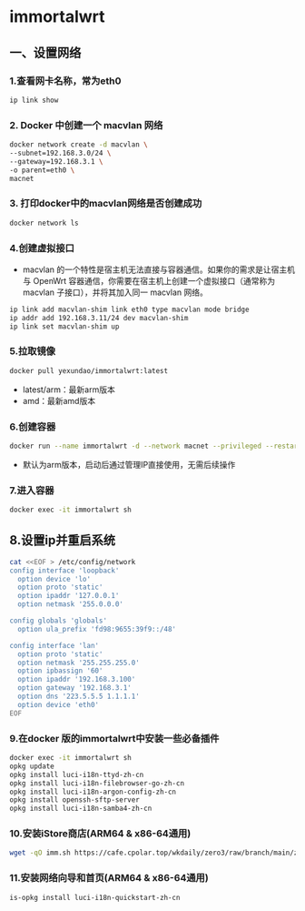 # immortalwrt
## 一、设置网络
### 1.查看网卡名称，常为eth0
  ```bash
  ip link show
  ```
### 2. Docker 中创建一个 macvlan 网络
  ```bash
  docker network create -d macvlan \
  --subnet=192.168.3.0/24 \
  --gateway=192.168.3.1 \
  -o parent=eth0 \
  macnet
  ```
### 3. 打印docker中的macvlan网络是否创建成功
  ```bash
  docker network ls
  ```
### 4.创建虚拟接口
  - macvlan 的一个特性是宿主机无法直接与容器通信。如果你的需求是让宿主机与 OpenWrt 容器通信，你需要在宿主机上创建一个虚拟接口（通常称为 macvlan 子接口），并将其加入同一 macvlan 网络。
  ```bash
  ip link add macvlan-shim link eth0 type macvlan mode bridge
  ip addr add 192.168.3.11/24 dev macvlan-shim
  ip link set macvlan-shim up
  ```
### 5.拉取镜像
  ```bash
  docker pull yexundao/immortalwrt:latest
  ```
  - latest/arm：最新arm版本
  - amd：最新amd版本
### 6.创建容器
  ```bash
  docker run --name immortalwrt -d --network macnet --privileged --restart=always yexundao/immortalwrt:latest /sbin/init
  ```
  - 默认为arm版本，启动后通过管理IP直接使用，无需后续操作
### 7.进入容器
  ```bash
  docker exec -it immortalwrt sh
  ```
## 8.设置ip并重启系统
  ```bash
  cat <<EOF > /etc/config/network
  config interface 'loopback'
    option device 'lo'
    option proto 'static'
    option ipaddr '127.0.0.1'
    option netmask '255.0.0.0'
  
  config globals 'globals'
    option ula_prefix 'fd98:9655:39f9::/48'
  
  config interface 'lan'
    option proto 'static'
    option netmask '255.255.255.0'
    option ipbassign '60'
    option ipaddr '192.168.3.100'
    option gateway '192.168.3.1'
    option dns '223.5.5.5 1.1.1.1'
    option device 'eth0'
  EOF
  ```
### 9.在docker 版的immortalwrt中安装一些必备插件
  ```bash
  docker exec -it immortalwrt sh 
  opkg update
  opkg install luci-i18n-ttyd-zh-cn
  opkg install luci-i18n-filebrowser-go-zh-cn
  opkg install luci-i18n-argon-config-zh-cn
  opkg install openssh-sftp-server
  opkg install luci-i18n-samba4-zh-cn
  ```
### 10.安装iStore商店(ARM64 & x86-64通用)
  ```bash
  wget -qO imm.sh https://cafe.cpolar.top/wkdaily/zero3/raw/branch/main/zero3/imm.sh && chmod +x imm.sh && ./imm.sh
  ```
### 11.安装网络向导和首页(ARM64 & x86-64通用)
  ```bash
  is-opkg install luci-i18n-quickstart-zh-cn
  ```





